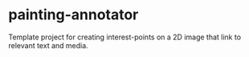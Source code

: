 # painting-annotator
Template project for creating interest-points on a 2D image that link to relevant text and media.
